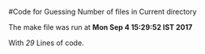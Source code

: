 #Code for Guessing Number of files in Current directory

The make file was run at **Mon Sep  4 15:29:52 IST 2017**

With *29* Lines of code.

